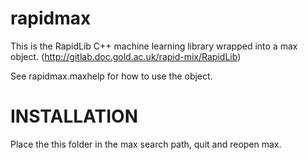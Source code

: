 # rapidmax

This is the RapidLib C++ machine learning library wrapped into a max object.
(http://gitlab.doc.gold.ac.uk/rapid-mix/RapidLib)

See rapidmax.maxhelp for how to use the object.

# INSTALLATION
Place the this folder in the max search path, quit and reopen max.
